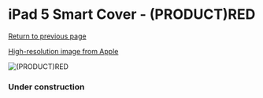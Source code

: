 # iPad 5 Smart Cover - (PRODUCT)RED

[Return to previous page](/ipad_air)

[High-resolution image from Apple](https://store.storeimages.cdn-apple.com/8756/as-images.apple.com/is/MQ4N2?wid=4500&hei=4500&fmt=png)

<div style="width: 384px"><img src="/everyphone/MQ4N2.png" alt="(PRODUCT)RED"></div>

### Under construction
